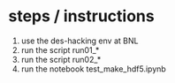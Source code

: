# steps / instructions

1. use the des-hacking env at BNL
2. run the script run01_*
3. run the script run02_*
4. run the notebook test_make_hdf5.ipynb
